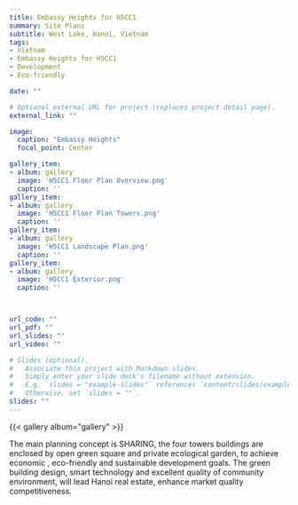 ```yaml
---
title: Embassy Heights for H5CC1 
summary: Site Plans
subtitle: West Lake, Hanoi, Vietnam
tags:
- Vietnam
- Embassy Heights for H5CC1 
- Development
- Eco-friendly

date: ""

# Optional external URL for project (replaces project detail page).
external_link: ""

image:
  caption: "Embassy Heights"
  focal_point: Center

gallery_item: 
- album: gallery
  image: 'H5CC1 Floor Plan Overview.png'
  caption: ''  
gallery_item: 
- album: gallery
  image: 'H5CC1 Floor Plan Towers.png'
  caption: ''  
gallery_item: 
- album: gallery
  image: 'H5CC1 Landscape Plan.png'
  caption: ''
gallery_item: 
- album: gallery
  image: 'H5CC1 Exterior.png'
  caption: ''



url_code: ""
url_pdf: ""
url_slides: ""
url_video: ""

# Slides (optional).
#   Associate this project with Markdown slides.
#   Simply enter your slide deck's filename without extension.
#   E.g. `slides = "example-slides"` references `content/slides/example-slides.md`.
#   Otherwise, set `slides = ""`.
slides: ""
---
```

{{< gallery album="gallery" >}}

The main planning concept is SHARING, the four towers buildings are enclosed by open green square and private ecological garden, to achieve economic , eco-friendly and sustainable development goals. The green building design, smart technology  and excellent quality of community environment, will lead Hanoi  real estate, enhance market quality competitiveness.


